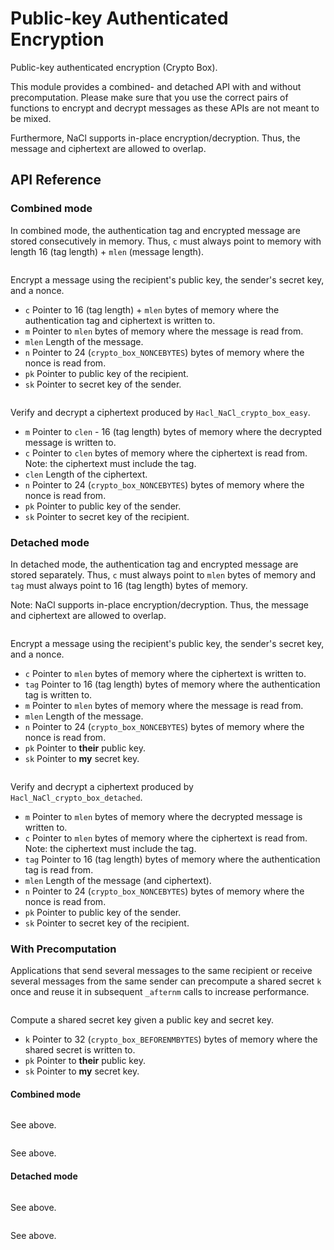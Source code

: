 # Public-key Authenticated Encryption

Public-key authenticated encryption (Crypto Box).

This module provides a combined- and detached API with and without precomputation.
Please make sure that you use the correct pairs of functions to encrypt and decrypt messages as these APIs are not meant to be mixed.

Furthermore, NaCl supports in-place encryption/decryption.
Thus, the message and ciphertext are allowed to overlap.

## API Reference

### Combined mode

In combined mode, the authentication tag and encrypted message are stored consecutively in memory.
Thus, `c` must always point to memory with length 16 (tag length) + `mlen` (message length).

```{doxygenfunction} Hacl_NaCl_crypto_box_easy
```

Encrypt a message using the recipient's public key, the sender's secret key, and a nonce.

* `c` Pointer to 16 (tag length) + `mlen` bytes of memory where the authentication tag and ciphertext is written to.
* `m` Pointer to `mlen` bytes of memory where the message is read from.
* `mlen` Length of the message.
* `n` Pointer to 24 (`crypto_box_NONCEBYTES`) bytes of memory where the nonce is read from.
* `pk` Pointer to public key of the recipient.
* `sk` Pointer to secret key of the sender.

```{doxygenfunction} Hacl_NaCl_crypto_box_open_easy
```

Verify and decrypt a ciphertext produced by `Hacl_NaCl_crypto_box_easy`.

* `m` Pointer to `clen` - 16 (tag length) bytes of memory where the decrypted message is written to.
* `c` Pointer to `clen` bytes of memory where the ciphertext is read from. Note: the ciphertext must include the tag.
* `clen` Length of the ciphertext.
* `n` Pointer to 24 (`crypto_box_NONCEBYTES`) bytes of memory where the nonce is read from.
* `pk` Pointer to public key of the sender.
* `sk` Pointer to secret key of the recipient.

### Detached mode

In detached mode, the authentication tag and encrypted message are stored separately.
Thus, `c` must always point to `mlen` bytes of memory and `tag` must always point to 16 (tag length) bytes of memory.

Note: NaCl supports in-place encryption/decryption.
Thus, the message and ciphertext are allowed to overlap.

```{doxygenfunction} Hacl_NaCl_crypto_box_detached
```

Encrypt a message using the recipient's public key, the sender's secret key, and a nonce.

* `c` Pointer to `mlen` bytes of memory where the ciphertext is written to.
* `tag` Pointer to 16 (tag length) bytes of memory where the authentication tag is written to.
* `m` Pointer to `mlen` bytes of memory where the message is read from.
* `mlen` Length of the message.
* `n` Pointer to 24 (`crypto_box_NONCEBYTES`) bytes of memory where the nonce is read from.
* `pk` Pointer to **their** public key.
* `sk` Pointer to **my** secret key.

```{doxygenfunction} Hacl_NaCl_crypto_box_open_detached
```

Verify and decrypt a ciphertext produced by `Hacl_NaCl_crypto_box_detached`.

* `m` Pointer to `mlen` bytes of memory where the decrypted message is written to.
* `c` Pointer to `mlen` bytes of memory where the ciphertext is read from. Note: the ciphertext must include the tag.
* `tag` Pointer to 16 (tag length) bytes of memory where the authentication tag is read from.
* `mlen` Length of the message (and ciphertext).
* `n` Pointer to 24 (`crypto_box_NONCEBYTES`) bytes of memory where the nonce is read from.
* `pk` Pointer to public key of the sender.
* `sk` Pointer to secret key of the recipient.

### With Precomputation

Applications that send several messages to the same recipient or receive several messages from the same sender can precompute a shared secret `k` once and reuse it in subsequent `_afternm` calls to increase performance.

```{doxygenfunction} Hacl_NaCl_crypto_box_beforenm
```

Compute a shared secret key given a public key and secret key.

* `k` Pointer to 32 (`crypto_box_BEFORENMBYTES`) bytes of memory where the shared secret is written to.
* `pk` Pointer to **their** public key.
* `sk` Pointer to **my** secret key.

#### Combined mode

```{doxygenfunction} Hacl_NaCl_crypto_box_easy_afternm
```

See above.

```{doxygenfunction} Hacl_NaCl_crypto_box_open_easy_afternm
```

See above.

#### Detached mode

```{doxygenfunction} Hacl_NaCl_crypto_box_detached_afternm
```

See above.

```{doxygenfunction} Hacl_NaCl_crypto_box_open_detached_afternm
```

See above.
